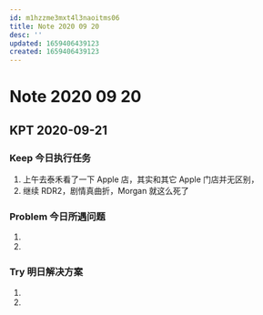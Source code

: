 ```yaml
---
id: m1hzzme3mxt4l3naoitms06
title: Note 2020 09 20
desc: ''
updated: 1659406439123
created: 1659406439123
---
```

# Note 2020 09 20

## KPT 2020-09-21

### Keep 今日执行任务
1. 上午去泰禾看了一下 Apple 店，其实和其它 Apple 门店并无区别，
2. 继续 RDR2，剧情真曲折，Morgan 就这么死了

### Problem 今日所遇问题
1. 
2. 

### Try 明日解决方案
1. 
2. 